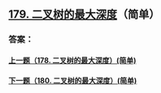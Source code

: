 ## [179. 二叉树的最大深度](https://leetcode-cn.com/problems/merge-two-sorted-lists/)（简单）





### 答案：



#### [上一题（178. 二叉树的最大深度）(简单)](https://github.com/sdwwld/leetCode/blob/master/src/main/java/com/wld/java/leetcode/leetCode0178.md)

#### [下一题（180. 二叉树的最大深度）(简单)](https://github.com/sdwwld/leetCode/blob/master/src/main/java/com/wld/java/leetcode/leetCode0180.md)